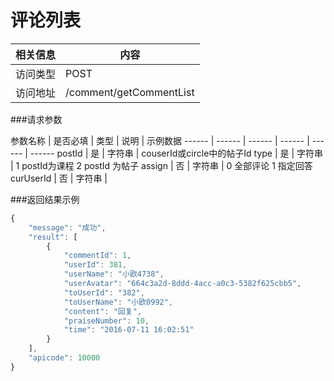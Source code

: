 # 评论列表
 相关信息 | 内容
 ------ | ------
 访问类型 | POST
 访问地址 | /comment/getCommentList

###请求参数

 参数名称 | 是否必填 | 类型 | 说明 | 示例数据
 ------ | ------ | ------ | ------ | ------ | ------
 postId | 是 | 字符串 | couserId或circle中的帖子Id
 type | 是 | 字符串 | 1 postId为课程 2 postId 为帖子
 assign | 否 | 字符串 | 0 全部评论 1 指定回答
 curUserId | 否 | 字符串 | 
 
###返回结果示例

```javascript
{
    "message": "成功",
    "result": [
        {
            "commentId": 1,
            "userId": 381,
            "userName": "小欧4738",
            "userAvatar": "664c3a2d-8ddd-4acc-a0c3-5382f625cbb5",
            "toUserId": "382",
            "toUserName": "小欧0992",
            "content": "回复",
            "praiseNumber": 10,
            "time": "2016-07-11 16:02:51"
        }
    ],
    "apicode": 10000
}
